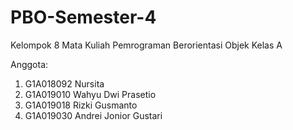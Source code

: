 # PBO-Semester-4

Kelompok 8 Mata Kuliah Pemrograman Berorientasi Objek Kelas A

Anggota:
1. G1A018092 Nursita
2. G1A019010 Wahyu Dwi Prasetio
3. G1A019018 Rizki Gusmanto
4. G1A019030 Andrei Jonior Gustari
